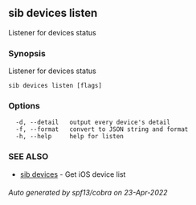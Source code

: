 ## sib devices listen

Listener for devices status

### Synopsis

Listener for devices status

```
sib devices listen [flags]
```

### Options

```
  -d, --detail   output every device's detail
  -f, --format   convert to JSON string and format
  -h, --help     help for listen
```

### SEE ALSO

* [sib devices](sib_devices.md)	 - Get iOS device list

###### Auto generated by spf13/cobra on 23-Apr-2022
